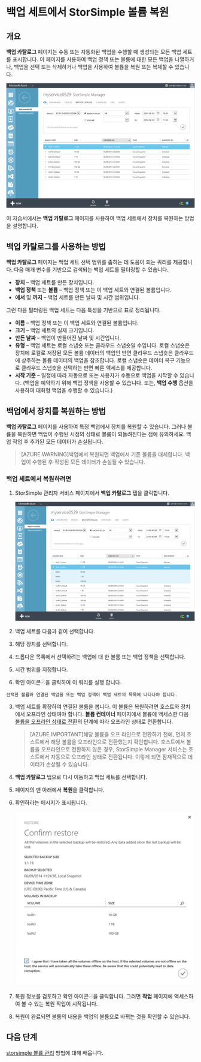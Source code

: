 <properties 
   pageTitle="백업 세트에서 StorSimple 볼륨 복원"
   description="백업 카탈로그를 사용하여 백업 세트에서 StorSimple 볼륨을 복원하는 방법을 설명합니다."
   services="storsimple"
   documentationCenter="NA"
   authors="SharS"
   manager="adinah"
   editor="tysonn" /> <tags 
   ms.service="storsimple"
   ms.devlang="NA"
   ms.topic="article"
   ms.tgt_pltfrm="NA"
   ms.workload="TBD"
   ms.date="04/13/2015"
   ms.author="v-sharos" />

# 백업 세트에서 StorSimple 볼륨 복원

## 개요

**백업 카탈로그** 페이지는 수동 또는 자동화된 백업을 수행할 때 생성되는 모든 백업 세트를 표시합니다. 이 페이지를 사용하여 백업 정책 또는 볼륨에 대한 모든 백업을 나열하거나, 백업을 선택 또는 삭제하거나 백업을 사용하여 볼륨을 복원 또는 복제할 수 있습니다.

 ![백업 카탈로그 페이지](./media/storsimple-restore-from-backup-set/HCS_BackupCatalog.png)

이 자습서에서는 **백업 카탈로그** 페이지를 사용하여 백업 세트에서 장치를 복원하는 방법을 설명합니다.

## 백업 카탈로그를 사용하는 방법 

 **백업 카탈로그** 페이지는 백업 세트 선택 범위를 좁히는 데 도움이 되는 쿼리를 제공합니다. 다음 매개 변수를 기반으로 검색되는 백업 세트를 필터링할 수 있습니다.

- **장치** – 백업 세트를 만든 장치입니다.
- **백업 정책** 또는 **볼륨** – 백업 정책 또는 이 백업 세트와 연결된 볼륨입니다.
- **에서** 및 **까지** – 백업 세트를 만든 날짜 및 시간 범위입니다.

그런 다음 필터링된 백업 세트는 다음 특성을 기반으로 표로 정리됩니다.

- **이름** – 백업 정책 또는 이 백업 세트와 연결된 볼륨입니다.
- **크기** – 백업 세트의 실제 크기입니다.
- **만든 날짜** – 백업이 만들어진 날짜 및 시간입니다. 
- **유형** – 백업 세트는 로컬 스냅숏 또는 클라우드 스냅숏일 수입니다. 로컬 스냅숏은 장치에 로컬로 저장된 모든 볼륨 데이터의 백업인 반면 클라우드 스냅숏은 클라우드에 상주하는 볼륨 데이터의 백업을 참조합니다. 로컬 스냅숏은 데이터 복구 기능으로 클라우드 스냅숏을 선택하는 반면 빠른 액세스를 제공합니다.
- **시작 기준** – 일정에 따라 자동으로 또는 사용자가 수동으로 백업을 시작할 수 있습니다. (백업을 예약하기 위해 백업 정책을 사용할 수 있습니다. 또는, **백업 수행** 옵션을 사용하여 대화형 백업을 수행할 수 있습니다.)

## 백업에서 장치를 복원하는 방법

**백업 카탈로그** 페이지를 사용하여 특정 백업에서 장치를 복원할 수 있습니다. 그러나 볼륨을 복원하면 백업이 수행된 시점의 상태로 볼륨이 되돌려진다는 점에 유의하세요. 백업 작업 후 추가된 모든 데이터가 손실됩니다.

> [AZURE.WARNING]백업에서 복원되면 백업에서 기존 볼륨을 대체합니다. 백업이 수행된 후 작성된 모든 데이터가 손실될 수 있습니다.


### 백업 세트에서 복원하려면

1. StorSimple 관리자 서비스 페이지에서 **백업 카탈로그** 탭을 클릭합니다.

    ![백업 카탈로그](./media/storsimple-restore-from-backup-set/HCS_Restore.png)

2. 백업 세트를 다음과 같이 선택합니다.
  1. 해당 장치를 선택합니다.
  2. 드롭다운 목록에서 선택하려는 백업에 대 한 볼륨 또는 백업 정책을 선택합니다.
  3. 시간 범위를 지정합니다.
  4. 확인 아이콘![확인 아이콘](./media/storsimple-restore-from-backup-set/HCS_CheckIcon.png)을 클릭하여 이 쿼리를 실행 합니다.
 
    선택한 볼륨와 연결된 백업을 또는 백업 정책이 백업 세트의 목록에 나타나야 합니다.

3. 백업 세트를 확장하여 연결된 볼륨을 봅니다. 이 볼륨은 복원하려면 호스트와 장치에서 오프라인 상태여야 합니다. **볼륨 컨테이너** 페이지에서 볼륨에 액세스한 다음 [볼륨을 오프라인 상태로 전환](storsimple-manage-volumes.md#take-a-volume-offline)의 단계에 따라 오프라인 상태로 전환합니다.

    >  [AZURE.IMPORTANT]해당 볼륨을 오프 라인으로 전환하기 전에, 먼저 호스트에서 해당 볼륨을 오프라인으로 전환했는지 확인합니다. 호스트에서 볼륨을 오프라인으로 전환하지 않은 경우, StorSimple Manager 서비스는 호스트에서 자동으로 오프라인 상태로 전환됩니다. 이렇게 되면 잠재적으로 데이터가 손상될 수 있습니다.

4. **백업 카탈로그** 탭으로 다시 이동하고 백업 세트를 선택합니다.

5. 페이지의 맨 아래에서 **복원**을 클릭합니다.

6. 확인하라는 메시지가 표시됩니다.

    ![확인 페이지](./media/storsimple-restore-from-backup-set/HCS_ConfirmRestore.png)

7. 복원 정보를 검토하고 확인 아이콘![확인 아이콘](./media/storsimple-restore-from-backup-set/HCS_CheckIcon.png)을 클릭합니다. 그러면 **작업** 페이지에 액세스하여 볼 수 있는 복원 작업이 시작됩니다.

8. 복원이 완료되면 볼륨의 내용을 백업의 볼륨으로 바뀌는 것을 확인할 수 있습니다.

## 다음 단계

[storsimple 볼륨 관리](storsimple-manage-volumes.md) <!--HONumber=52-->방법에 대해 배웁니다.
 